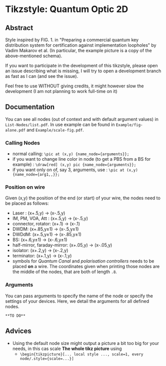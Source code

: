 # Tikzstyle: Quantum Optic 2D

## Abstract
Style inspired by FIG. 1. in "Preparing a commercial quantum key
distribution system for certification against implementation loopholes" by
Vadim Makarov et al. (In particular, the example picture is a copy of the above-mentioned schema).

If you want to participate in the development of this tikzstyle, please open
an issue describing what is missing, I will try to open a development branch
as fast as I can (and see the issue).

Feel free to use WITHOUT giving credits, it might however slow the development
(I am not planning to work full-time on it)

## Documentation
You can see all nodes (out of context and with default argument values) in `List-Nodes/list.pdf`. In use example can be found in `Example/fig-alone.pdf` and `Example/scale-fig.pdf`.
### Calling Nodes
- normal calling: `\pic at (x,y) {name_node={arguments}};`
- if you want to change line color in node (to get a PBS from a BS for example) : 
    `\draw[red] (x,y) pic {name_node={arguments}};`
- if you want only on of, say 3, arguments, use : `\pic at (x,y) {name_node={arg1,,}};`
### Position on wire
Given (x,y) the position of the end (or start) of your wire, the nodes need to be placed as follows:
- Laser : (x+.5,y) -> (x-.5,y)
- IM, PM, VOA, Att : (x+.5,y) -> (x-.5,y)
- connector, rotator: (x+.1) -> (x-.1)
- DWDM: (x+.85,y±1) -> (x-.5,y±1)
- DWDdM: (x+.5,y±1) -> (x-.85,y±1)
- BS: (x+.6,y±1) -> (x-.6,y±1)
- half-mirror, faraday-mirror: (x+.05,y) -> (x-.05,y)
- isolator: (x+.2,y) -> (x-.2,y)
- terminator: (x+.1,y) -> (x-.1,y)
- symbols for *Quantum Canal* and *polarisation controllers* needs to be placed **on** a wire. The coordinates given when printing those nodes are the middle of the nodes, that are both of length `.8`.

### Arguments
You can pass arguments to specify the name of the node or specify the settings of your devices. Here, we detail the arguments for all defined nodes.
    
    **TO DO**

## Advices
- Using the default node size might output a picture a bit too big for your needs, in this cas scale **The whole tikz picture** using 
    -   `\begin{tikzpicture}[... local style ..., scale=1, every node/.style={scale=...}]`

